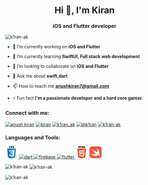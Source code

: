 <h1 align="center">Hi 👋, I'm Kiran</h1>
<h3 align="center">iOS and Flutter developer</h3>

<p align="left"> <img src="https://komarev.com/ghpvc/?username=k1ran-ak&label=Profile%20views&color=0e75b6&style=flat" alt="k1ran-ak" /> </p>

- 🔭 I’m currently working on **iOS and Flutter**

- 🌱 I’m currently learning **SwiftUI, Full stack web development**

- 👯 I’m looking to collaborate on **iOS and Flutter**

- 💬 Ask me about **swift,dart**

- 📫 How to reach me **anushkiran7@gmail.com**

- ⚡ Fun fact **I'm a passionate developer and a hard core gamer.**

<h3 align="left">Connect with me:</h3>
<p align="left">
<a href="https://linkedin.com/in/anush kiran" target="blank"><img align="center" src="https://raw.githubusercontent.com/rahuldkjain/github-profile-readme-generator/master/src/images/icons/Social/linked-in-alt.svg" alt="anush kiran" height="30" width="40" /></a>
<a href="https://fb.com/Kiran4Ever.Blake" target="blank"><img align="center" src="https://raw.githubusercontent.com/rahuldkjain/github-profile-readme-generator/master/src/images/icons/Social/facebook.svg" alt="kiran" height="30" width="40" /></a>
<a href="https://instagram.com/k1ran_ak" target="blank"><img align="center" src="https://raw.githubusercontent.com/rahuldkjain/github-profile-readme-generator/master/src/images/icons/Social/instagram.svg" alt="k1ran_ak" height="30" width="40" /></a>
<a href="https://medium.com/@k1ran" target="blank"><img align="center" src="https://raw.githubusercontent.com/rahuldkjain/github-profile-readme-generator/master/src/images/icons/Social/medium.svg" alt="@k1ran" height="30" width="40" /></a>
<a href="https://www.leetcode.com/k1ran-ak" target="blank"><img align="center" src="https://raw.githubusercontent.com/rahuldkjain/github-profile-readme-generator/master/src/images/icons/Social/leet-code.svg" alt="k1ran-ak" height="30" width="40" /></a>
</p>

<h3 align="left">Languages and Tools:</h3>
<p align="left"> <a href="https://www.w3schools.com/css/" target="_blank" rel="noreferrer"> <img src="https://raw.githubusercontent.com/devicons/devicon/master/icons/css3/css3-original-wordmark.svg" alt="css3" width="40" height="40"/> </a> <a href="https://dart.dev" target="_blank" rel="noreferrer"> <img src="https://www.vectorlogo.zone/logos/dartlang/dartlang-icon.svg" alt="dart" width="40" height="40"/> </a> <a href="https://firebase.google.com/" target="_blank" rel="noreferrer"> <img src="https://www.vectorlogo.zone/logos/firebase/firebase-icon.svg" alt="firebase" width="40" height="40"/> </a> <a href="https://flutter.dev" target="_blank" rel="noreferrer"> <img src="https://www.vectorlogo.zone/logos/flutterio/flutterio-icon.svg" alt="flutter" width="40" height="40"/> </a> <a href="https://www.w3.org/html/" target="_blank" rel="noreferrer"> <img src="https://raw.githubusercontent.com/devicons/devicon/master/icons/html5/html5-original-wordmark.svg" alt="html5" width="40" height="40"/> </a> <a href="https://developer.apple.com/swift/" target="_blank" rel="noreferrer"> <img src="https://raw.githubusercontent.com/devicons/devicon/master/icons/swift/swift-original.svg" alt="swift" width="40" height="40"/> </a> </p>

<p><img align="left" src="https://github-readme-stats.vercel.app/api/top-langs?username=k1ran-ak&show_icons=true&locale=en&layout=compact" alt="k1ran-ak" /></p>

<p>&nbsp;<img align="center" src="https://github-readme-stats.vercel.app/api?username=k1ran-ak&show_icons=true&locale=en" alt="k1ran-ak" /></p>

<p><img align="center" src="https://github-readme-streak-stats.herokuapp.com/?user=k1ran-ak&" alt="k1ran-ak" /></p>

